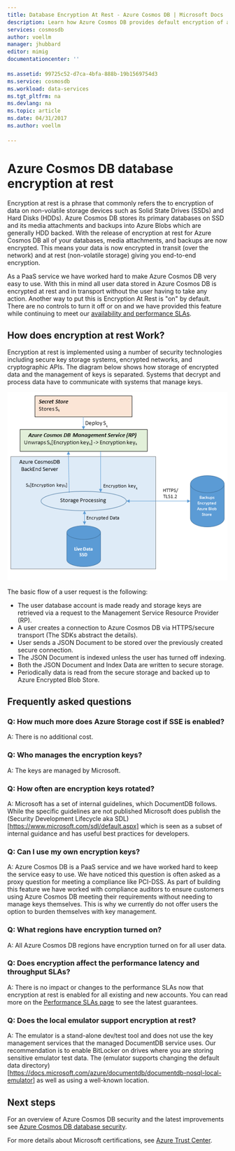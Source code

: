 ```yaml
---
title: Database Encryption At Rest - Azure Cosmos DB | Microsoft Docs
description: Learn how Azure Cosmos DB provides default encryption of all data.
services: cosmosdb
author: voellm
manager: jhubbard
editor: mimig
documentationcenter: ''

ms.assetid: 99725c52-d7ca-4bfa-888b-19b1569754d3
ms.service: cosmosdb
ms.workload: data-services
ms.tgt_pltfrm: na
ms.devlang: na
ms.topic: article
ms.date: 04/31/2017
ms.author: voellm

---
```


# Azure Cosmos DB database encryption at rest

Encryption at rest is a phrase that commonly refers the to encryption of data on non-volatile storage devices such as Solid State Drives (SSDs) and Hard Disks (HDDs).  Azure Cosmos DB stores its primary databases on SSD and its media attachments and backups into Azure Blobs which are generally HDD backed.  With the release of encryption at rest for Azure Cosmos DB all of your databases, media attachments, and backups are now encrypted.  This means your data is now encrypted in transit (over the network) and at rest (non-volatile storage) giving you end-to-end encryption.

As a PaaS service we have worked hard to make Azure Cosmos DB very easy to use.  With this in mind all user data stored in Azure Cosmos DB is encrypted at rest and in transport without the user having to take any action.  Another way to put this is Encryption At Rest is "on" by default.  There are no controls to turn it off or on and we have provided this feature while continuing to meet our [availability and performance SLAs](https://azure.microsoft.com/support/legal/sla/documentdb/v1_1/).

## How does encryption at rest Work?

Encryption at rest is implemented using a number of security technologies including secure key storage systems, encrypted networks, and cryptographic APIs.  The diagram below shows how storage of encrypted data and the management of keys is separated.  Systems that decrypt and process data have to communicate with systems that manage keys.

![Design Diagram](./media/documentdb-nosql-database-encryption-at-rest/design-diagram.png)

The basic flow of a user request is the following:
- The user database account is made ready and storage keys are retrieved via a request to the Management Service Resource Provider (RP).
- A user creates a connection to Azure Cosmos DB via HTTPS/secure transport (The SDKs abstract the details).
- User sends a JSON Document to be stored over the previously created secure connection.
- The JSON Document is indexed unless the user has turned off indexing.
- Both the JSON Document and Index Data are written to secure storage.
- Periodically data is read from the secure storage and backed up to Azure Encrypted Blob Store.

## Frequently asked questions

### Q: How much more does Azure Storage cost if SSE is enabled?
A: There is no additional cost.

### Q: Who manages the encryption keys?
A: The keys are managed by Microsoft.

### Q: How often are encryption keys rotated?
A: Microsoft has a set of internal guidelines, which DocumentDB follows.  While the specific guidelines are not published Microsoft does publish the (Security Development Lifecycle aka SDL)[https://www.microsoft.com/sdl/default.aspx] which is seen as a subset of internal guidance and has useful best practices for developers.

### Q: Can I use my own encryption keys?
A: Azure Cosmos DB is a PaaS service and we have worked hard to keep the service easy to use.  We have noticed this question is
often asked as a proxy question for meeting a compliance like PCI-DSS.  As part of building this feature we have worked with compliance auditors to ensure customers using Azure Cosmos DB meeting their requirements without needing to manage keys themselves.
This is why we currently do not offer users the option to burden themselves with key management.


### Q: What regions have encryption turned on?
A: All Azure Cosmos DB regions have encryption turned on for all user data.

### Q: Does encryption affect the performance latency and throughput SLAs?
A: There is no impact or changes to the performance SLAs now that encryption at rest is enabled for all existing and new accounts.  You can read more on the [Performance SLAs page](https://azure.microsoft.com/support/legal/sla/documentdb) to see the latest guarantees.

### Q: Does the local emulator support encryption at rest?
A: The emulator is a stand-alone dev/test tool and does not use the key management services that the managed DocumentDB service uses. Our recommendation is to enable BitLocker on drives where you are storing sensitive emulator test data. The (emulator supports changing the default data directory)[https://docs.microsoft.com/azure/documentdb/documentdb-nosql-local-emulator] as well as using a well-known location.

## Next steps

For an overview of Azure Cosmos DB security and the latest improvements see [Azure Cosmos DB database security](documentdb-nosql-database-security.md).

For more details about Microsoft certifications, see [Azure Trust Center](https://azure.microsoft.com/en-us/support/trust-center/).
